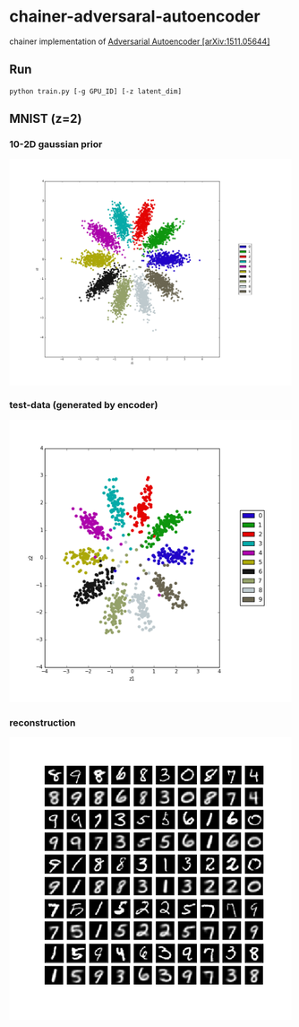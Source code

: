 # chainer-adversaral-autoencoder

chainer implementation of [Adversarial Autoencoder [arXiv:1511.05644]](http://arxiv.org/pdf/1511.05644v2.pdf)

## Run

```
python train.py [-g GPU_ID] [-z latent_dim]
```

## MNIST (z=2)
### 10-2D gaussian prior
![prior](https://raw.githubusercontent.com/fukuta0614/chainer-adversarial-autoencoder/master/examples/10_2d-gaussian.png)

### test-data (generated by encoder)
![test-data](https://raw.githubusercontent.com/fukuta0614/chainer-adversarial-autoencoder/master/examples/labeled_z.png)

### reconstruction
![reconstruction](https://raw.githubusercontent.com/fukuta0614/chainer-adversarial-autoencoder/master/examples/reconstruction.png)
